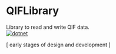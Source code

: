 # QIFLibrary
Library to read and write QIF data.  
[![dotnet](https://github.com/tudormobile/QIFLibrary/actions/workflows/dotnet.yml/badge.svg?branch=main)](https://github.com/tudormobile/QIFLibrary/actions/workflows/dotnet.yml)

[ early stages of design and development ]

